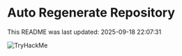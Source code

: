 # Auto Regenerate Repository

This README was last updated: 2025-09-18 22:07:31

 ![TryHackMe](https://tryhackme.com/badge/533634)